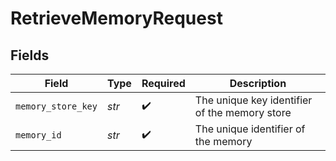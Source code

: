 # RetrieveMemoryRequest


## Fields

| Field                                         | Type                                          | Required                                      | Description                                   |
| --------------------------------------------- | --------------------------------------------- | --------------------------------------------- | --------------------------------------------- |
| `memory_store_key`                            | *str*                                         | :heavy_check_mark:                            | The unique key identifier of the memory store |
| `memory_id`                                   | *str*                                         | :heavy_check_mark:                            | The unique identifier of the memory           |